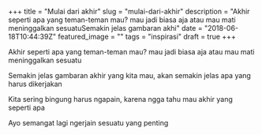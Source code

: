 +++
title = "Mulai dari akhir"
slug = "mulai-dari-akhir"
description = "Akhir seperti apa yang teman-teman mau? mau jadi biasa aja atau mau mati meninggalkan sesuatuSemakin jelas gambaran akhi"
date = "2018-06-18T10:44:39Z"
featured_image = ""
tags = "inspirasi"
draft = true
+++ 
 
Akhir seperti apa yang teman-teman mau? mau jadi biasa aja atau mau mati meninggalkan sesuatu

Semakin jelas gambaran akhir yang kita mau, akan semakin jelas apa yang harus dikerjakan

Kita sering bingung harus ngapain, karena ngga tahu mau akhir yang seperti apa

Ayo semangat lagi ngerjain sesuatu yang penting